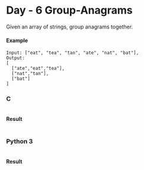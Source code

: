 # Day - 6 Group-Anagrams
Given an array of strings, group anagrams together.

#### Example 
```
Input: ["eat", "tea", "tan", "ate", "nat", "bat"],
Output:
[
  ["ate","eat","tea"],
  ["nat","tan"],
  ["bat"]
]
```

### C
```C

```

#### Result
```

```

### Python 3
```python

```

#### Result
```

```
